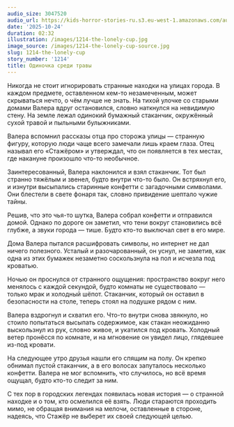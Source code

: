 ```yaml
---
audio_size: 3047520
audio_url: https://kids-horror-stories-ru.s3.eu-west-1.amazonaws.com/audio/1214-the-lonely-cup.mp3
date: '2025-10-24'
duration: 02:32
illustration: /images/1214-the-lonely-cup.jpg
image_source: /images/1214-the-lonely-cup-source.jpg
slug: 1214-the-lonely-cup
story_number: '1214'
title: Одиночка среди травы
---
```


Никогда не стоит игнорировать странные находки на улицах города. В каждом предмете, оставленном кем-то незамеченным, может скрываться нечто, о чём лучше не знать. На тихой улочке со старыми домами Валера вдруг остановился, словно наткнулся на невидимую стену. На земле лежал одинокий бумажный стаканчик, окружённый сухой травой и пыльными булыжниками.

Валера вспомнил рассказы отца про сторожа улицы — странную фигуру, которую люди чаще всего замечали лишь краем глаза. Отец называл его «Стажёром» и утверждал, что он появляется в тех местах, где накануне произошло что-то необычное.

Заинтересованный, Валера наклонился и взял стаканчик. Тот был странно тяжёлым и звенел, будто внутри что-то было. Он встряхнул его, и изнутри высыпались старинные конфетти с загадочными символами. Они блестели в свете фонаря так, словно привидение шептало чужие тайны.

Решив, что это чья-то шутка, Валера собрал конфетти и отправился домой. Однако по дороге он заметил, что тени вокруг становились всё глубже, а звуки города — тише. Будто кто-то выключал свет в его мире.

Дома Валера пытался расшифровать символы, но интернет не дал ничего полезного. Усталый и разочарованный, он уснул, не заметив, как одна из этих бумажек незаметно соскользнула на пол и исчезла под кроватью.

Ночью он проснулся от странного ощущения: пространство вокруг него менялось с каждой секундой, будто комнаты не существовало — только мрак и холодный шёпот. Стаканчик, который он оставил в безопасности на столе, теперь стоял на подушке рядом с ним.

Валера вздрогнул и схватил его. Что-то внутри снова звякнуло, но стоило попытаться высыпать содержимое, как стакан неожиданно выскользнул из рук, словно живое, и укатился под кровать. Холодный ветер пронёсся по комнате, и на мгновение он увидел лицо, глядевшее из-под кровати.

На следующее утро друзья нашли его спящим на полу. Он крепко обнимал пустой стаканчик, а в его волосах запуталось несколько конфетти. Валера не мог вспомнить, что случилось, но всё время ощущал, будто кто-то следит за ним.

С тех пор в городских легендах появилась новая история — о странной находке и о том, кто осмелился её взять. Люди стараются проходить мимо, не обращая внимания на мелочи, оставленные в стороне, надеясь, что Стажёр не выберет их своей следующей целью.